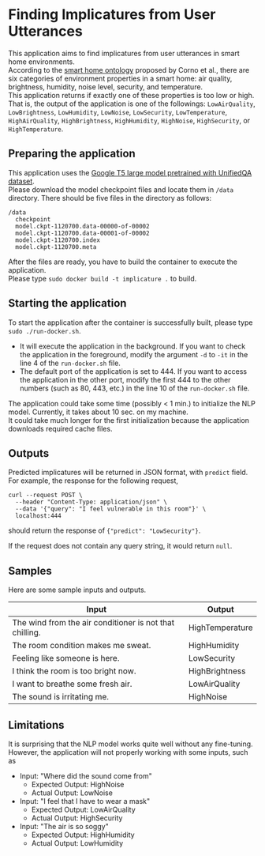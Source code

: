 # Finding Implicatures from User Utterances

This application aims to find implicatures from user utterances in smart home environments.<br />
According to the [smart home ontology](http://elite.polito.it/ontologies/eupont.owl) proposed by Corno et al., there are six categories of environment properties in a smart home: air quality, brightness, humidity, noise level, security, and temperature.<br />
This application returns if exactly one of these properties is too low or high.
That is, the output of the application is one of the followings: `LowAirQuality`, `LowBrightness`, `LowHumidity`, `LowNoise`, `LowSecurity`, `LowTemperature`, `HighAirQuality`, `HighBrightness`, `HighHumidity`, `HighNoise`, `HighSecurity`, or `HighTemperature`.

## Preparing the application

This application uses the [Google T5 large model pretrained with UnifiedQA dataset](https://github.com/allenai/unifiedqa).<br />
Please download the model checkpoint files and locate them in `/data` directory.
There should be five files in the directory as follows:
```
/data
  checkpoint
  model.ckpt-1120700.data-00000-of-00002
  model.ckpt-1120700.data-00001-of-00002
  model.ckpt-1120700.index
  model.ckpt-1120700.meta
```

After the files are ready, you have to build the container to execute the application.<br />
Please type `sudo docker build -t implicature .` to build.

## Starting the application

To start the application after the container is successfully built, please type `sudo ./run-docker.sh`.

- It will execute the application in the background. If you want to check the application in the foreground, modify the argument `-d` to `-it` in the line 4 of the `run-docker.sh` file.
- The default port of the application is set to 444. If you want to access the application in the other port, modify the first 444 to the other numbers (such as 80, 443, etc.) in the line 10 of the `run-docker.sh` file.

The application could take some time (possibly < 1 min.) to initialize the NLP model. Currently, it takes about 10 sec. on my machine.<br />
It could take much longer for the first initialization because the application downloads required cache files.

## Outputs

Predicted implicatures will be returned in JSON format, with `predict` field. For example, the response for the following request,
```
curl --request POST \
  --header "Content-Type: application/json" \
  --data '{"query": "I feel vulnerable in this room"}' \
  localhost:444
```
should return the response of `{"predict": "LowSecurity"}`.

If the request does not contain any query string, it would return `null`.

## Samples

Here are some sample inputs and outputs.

| Input | Output |
|-------|--------|
| The wind from the air conditioner is not that chilling. | HighTemperature |
| The room condition makes me sweat. | HighHumidity |
| Feeling like someone is here. | LowSecurity |
| I think the room is too bright now. | HighBrightness |
| I want to breathe some fresh air. | LowAirQuality |
| The sound is irritating me. | HighNoise |

## Limitations

It is surprising that the NLP model works quite well without any fine-tuning.
However, the application will not properly working with some inputs, such as

- Input: "Where did the sound come from"
    - Expected Output: HighNoise
    - Actual Output: LowNoise
- Input: "I feel that I have to wear a mask"
    - Expected Output: LowAirQuality
    - Actual Output: HighSecurity
- Input: "The air is so soggy"
    - Expected Output: HighHumidity
    - Actual Output: LowHumidity
